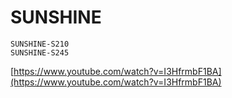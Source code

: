 # SUNSHINE


```{toctree}
SUNSHINE-S210
SUNSHINE-S245
```

[https://www.youtube.com/watch?v=I3HfrmbF1BA](https://www.youtube.com/watch?v=I3HfrmbF1BA)
